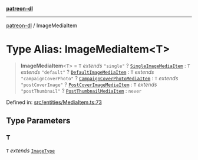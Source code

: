 [**patreon-dl**](../README.md)

***

[patreon-dl](../README.md) / ImageMediaItem

# Type Alias: ImageMediaItem\<T\>

> **ImageMediaItem**\<`T`\> = `T` *extends* `"single"` ? [`SingleImageMediaItem`](../interfaces/SingleImageMediaItem.md) : `T` *extends* `"default"` ? [`DefaultImageMediaItem`](../interfaces/DefaultImageMediaItem.md) : `T` *extends* `"campaignCoverPhoto"` ? [`CampaignCoverPhotoMediaItem`](../interfaces/CampaignCoverPhotoMediaItem.md) : `T` *extends* `"postCoverImage"` ? [`PostCoverImageMediaItem`](../interfaces/PostCoverImageMediaItem.md) : `T` *extends* `"postThumbnail"` ? [`PostThumbnailMediaItem`](../interfaces/PostThumbnailMediaItem.md) : `never`

Defined in: [src/entities/MediaItem.ts:73](https://github.com/patrickkfkan/patreon-dl/blob/faebc79e7105b755ed4bb91829b93f102ad3b38c/src/entities/MediaItem.ts#L73)

## Type Parameters

### T

`T` *extends* [`ImageType`](ImageType.md)
